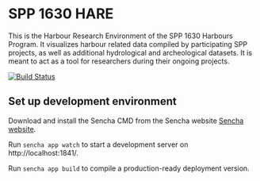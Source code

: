 # SPP 1630 HARE
This is the Harbour Research Environment of the SPP 1630 Harbours Program. It visualizes harbour related data compiled by participating SPP projects, as well as additional hydrological and archeological datasets. It is meant to act as a tool for researchers during their ongoing projects.

[![Build Status](https://travis-ci.org/i3mainz/spp1630_hare.svg?branch=master)](https://travis-ci.org/i3mainz/spp1630_hare)

## Set up development environment
Download and install the Sencha CMD from the Sencha website [Sencha website](https://www.sencha.com/products/extjs/cmd-download/).

Run `sencha app watch` to start a development server on http://localhost:1841/.

Run `sencha app build` to compile a production-ready deployment version.

